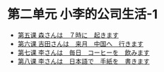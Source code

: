 # 第二单元 小李的公司生活-1
* [第五课 森さんは　７時に　起きます](第五课.md)
* [第六课 吉田さんは　来月　中国へ　行きます](第六课.md)
* [第七课 李さんは　毎日　コーヒーを　飲みます](第七课.md)
* [第八课 李さんは　日本語で　手紙を　書きます](第八课.md)
